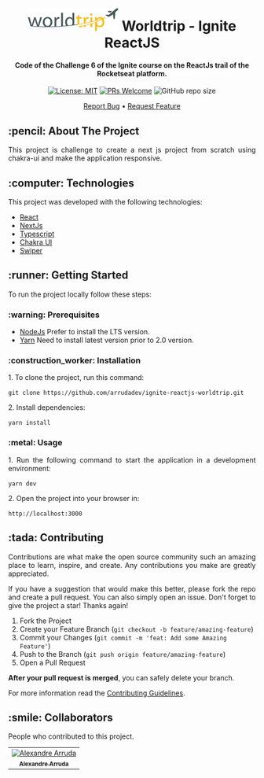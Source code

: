 <h1 align="center">
  <div style="display: inline-block;">
    <img src="https://raw.githubusercontent.com/arrudadev/ignite-reactjs-worldtrip/main/.github/assets/logo.png" />
  </div>
  Worldtrip - Ignite ReactJS
  <br>
</h1>

<h4 align="center">Code of the Challenge 6 of the Ignite course on the ReactJs trail of the Rocketseat platform.</h4>

<div align="center">

  [![License: MIT](https://img.shields.io/badge/License-MIT-brightgreen.svg)](https://opensource.org/licenses/MIT)
  [![PRs Welcome](https://img.shields.io/badge/PRs-welcome-brightgreen.svg?style=flat)](http://makeapullrequest.com)
  ![GitHub repo size](https://img.shields.io:/github/repo-size/arrudadev/ignite-reactjs-worldtrip)

</div>

<p align="center">
  <a href="https://github.com/arrudadev/ignite-reactjs-worldtrip/issues">Report Bug</a> •
  <a href="https://github.com/arrudadev/ignite-reactjs-worldtrip/issues">Request Feature</a>
</p>

<h2 id="about-the-project"> :pencil: About The Project</h2>

<p align="justify">
  This project is challenge to create a next js project from scratch using chakra-ui and make the application responsive.
</p>

<h2 id="technologies"> :computer: Technologies</h2>

This project was developed with the following technologies:

- [React](https://reactjs.org)
- [NextJs](https://nextjs.org/)
- [Typescript](https://www.typescriptlang.org/)
- [Chakra UI](https://chakra-ui.com/)
- [Swiper](https://swiperjs.com/react)

<h2 id="getting-started"> :runner: Getting Started</h2>

<p align="justify">
  To run the project locally follow these steps:
</p>

<h3 id="prerequisites"> :warning: Prerequisites</h3>

- [NodeJs](https://nodejs.org/en/) Prefer to install the LTS version.
- [Yarn](https://yarnpkg.com/) Need to install latest version prior to 2.0 version.

<h3 id="installation"> :construction_worker: Installation</h3>

<p align="justify">
  1. To clone the project, run this command:
</p>

```
git clone https://github.com/arrudadev/ignite-reactjs-worldtrip.git
```
<p align="justify">
  2. Install dependencies:
</p>

```
yarn install
```

<h3 id="usage"> :metal: Usage</h3>

<p align="justify">
  1. Run the following command to start the application in a development environment:
</p>

```
yarn dev
```

<p align="justify">
  2. Open the project into your browser in:
</p>

```
http://localhost:3000
```

<h2 id="contributing"> :tada: Contributing</h2>

<p align="justify">
  Contributions are what make the open source community such an amazing place to learn, inspire, and create. Any contributions you make are greatly appreciated.
</p>

<p align="justify">
  If you have a suggestion that would make this better, please fork the repo and create a pull request. You can also simply open an issue. Don't forget to give the project a star! Thanks again!
</p>

1. Fork the Project
2. Create your Feature Branch (`git checkout -b feature/amazing-feature`)
3. Commit your Changes (`git commit -m 'feat: Add some Amazing Feature'`)
4. Push to the Branch (`git push origin feature/amazing-feature`)
5. Open a Pull Request

**After your pull request is merged**, you can safely delete your branch.

For more information read the [Contributing Guidelines](https://github.com/arrudadev/ignite-reactjs-worldtrip/blob/main/CONTRIBUTING.md).

<h2 id="collaborators"> :smile: Collaborators</h2>

<p align="justify">
  People who contributed to this project.
</p>

<table>
  <tr>
    <td align="center">
      <a href="#">
        <img src="https://github.com/arrudadev.png" width="100px;" alt="Alexandre Arruda"/><br>
        <sub>
          <b>Alexandre Arruda</b>
        </sub>
      </a>
    </td>
  </tr>
</table>
